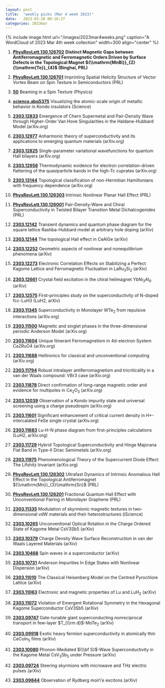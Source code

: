 ```yaml
---
layout: post
title:  "weekly picks (Mar 4 week 2023)"
date:   2023-03-20 00:16:27
categories: 2023mar
---
```



{% include image.html url="/images/2023mar4weeks.png" caption="A WordCloud of 2023 Mar 4th week collection" width=300 align="center" %}




1. **[PhysRevLett.130.126702](https://link.aps.org/doi/10.1103/PhysRevLett.130.126702)** **Distinct Magnetic Gaps between Antiferromagnetic and Ferromagnetic Orders Driven by Surface Defects in the Topological Magnet ${\\mathrm{MnBi}}_{2}{\\mathrm{Te}}_{4}$ (Binghai, PRL)**

1. **[PhysRevLett.130.126701](https://link.aps.org/doi/10.1103/PhysRevLett.130.126701)** Imprinting Spatial Helicity Structure of Vector Vortex Beam on Spin Texture in Semiconductors (PRL)

1. **[50](https://physics.aps.org/articles/v16/50)** Beaming in a Spin Texture (Physics)





1. **[science.abq5375](https://www.science.org/doi/abs/10.1126/science.abq5375)** Visualizing the atomic-scale origin of metallic behavior in Kondo insulators (Science)





1. **[2303.12833](http://arxiv.org/abs/2303.12833)** Emergence of Chern Supermetal and Pair-Density Wave through Higher-Order Van Hove Singularities in the Haldane-Hubbard Model (arXiv.org)

1. **[2303.12977](http://arxiv.org/abs/2303.12977)** Anharmonic theory of superconductivity and its applications to emerging quantum materials (arXiv.org)

1. **[2303.12825](http://arxiv.org/abs/2303.12825)** Single-parameter variational wavefunctions for quantum Hall bilayers (arXiv.org)

1. **[2303.12956](http://arxiv.org/abs/2303.12956)** Thermodynamic evidence for electron correlation-driven flattening of the quasiparticle bands in the high-Tc cuprates (arXiv.org)

1. **[2303.13144](http://arxiv.org/abs/2303.13144)** Topological classification of non-Hermitian Hamiltonians with frequency dependence (arXiv.org)

1. **[PhysRevLett.130.126303](https://link.aps.org/doi/10.1103/PhysRevLett.130.126303)** Intrinsic Nonlinear Planar Hall Effect (PRL)

1. **[PhysRevLett.130.126001](https://link.aps.org/doi/10.1103/PhysRevLett.130.126001)** Pair-Density-Wave and Chiral Superconductivity in Twisted Bilayer Transition Metal Dichalcogenides (PRL)



1. **[2303.12142](http://arxiv.org/abs/2303.12142)** Transient dynamics and quantum phase diagram for the square lattice Rashba-Hubbard model at arbitrary hole doping (arXiv)

1. **[2303.12144](http://arxiv.org/abs/2303.12144)** The topological Hall effect in CeAlGe (arXiv)

1. **[2303.12252](http://arxiv.org/abs/2303.12252)** Geometric aspects of nonlinear and nonequilibrium phenomena (arXiv)

1. **[2303.12273](http://arxiv.org/abs/2303.12273)** Electronic Correlation Effects on Stabilizing a Perfect Kagome Lattice and Ferromagnetic Fluctuation in LaRu$_3$Si$_2$ (arXiv)

1. **[2303.12661](http://arxiv.org/abs/2303.12661)** Crystal field excitation in the chiral helimagnet YbNi$_3$Al$_9$ (arXiv)

1. **[2303.12575](http://arxiv.org/abs/2303.12575)** First-principles study on the superconductivity of N-doped fcc-LuH3 (LuH2, arXiv)




1. **[2303.11345](http://arxiv.org/abs/2303.11345)** Superconductivity in Monolayer WTe$_2$ from repulsive interactions (arXiv.org)

1. **[2303.11500](http://arxiv.org/abs/2303.11500)** Magnetic and singlet phases in the three-dimensional periodic Anderson Model (arXiv.org)

1. **[2303.11604](http://arxiv.org/abs/2303.11604)** Unique Itinerant Ferromagnetism in 4d-electron System Ca2RuO4 (arXiv.org)

1. **[2303.11688](http://arxiv.org/abs/2303.11688)** Helitronics for classical and unconventional computing (arXiv.org)

1. **[2303.11794](http://arxiv.org/abs/2303.11794)** Robust intralayer antiferromagnetism and tricriticality in a van der Waals compound: VBr3 case (arXiv.org)

1. **[2303.11878](http://arxiv.org/abs/2303.11878)** Direct confirmation of long-range magnetic order and evidence for multipoles in Ce$_{2}$O$_{3}$ (arXiv.org)

1. **[2303.12039](http://arxiv.org/abs/2303.12039)** Observation of a Kondo impurity state and universal screening using a charge pseudospin (arXiv.org)

1. **[2303.11601](http://arxiv.org/abs/2303.11601)** Significant enhancement of critical current density in H+-intercalated FeSe single crystal (arXiv.org)

1. **[2303.11683](http://arxiv.org/abs/2303.11683)** Lu-H-N phase diagram from first-principles calculations (LuH2, arXiv.org)

1. **[2303.11729](http://arxiv.org/abs/2303.11729)** Hybrid Topological Superconductivity and Hinge Majorana Flat Band in Type-II Dirac Semimetals (arXiv.org)

1. **[2303.11975](http://arxiv.org/abs/2303.11975)** Phenomenological Theory of the Supercurrent Diode Effect: The Lifshitz Invariant (arXiv.org)

1. **[PhysRevLett.130.126302](https://link.aps.org/doi/10.1103/PhysRevLett.130.126302)** Ultrafast Dynamics of Intrinsic Anomalous Hall Effect in the Topological Antiferromagnet ${\\mathrm{Mn}}_{3}\\mathrm{Sn}$ (PRL)

1. **[PhysRevLett.130.126201](https://link.aps.org/doi/10.1103/PhysRevLett.130.126201)** Fractional Quantum Hall Effect with Unconventional Pairing in Monolayer Graphene (PRL)

1. **[2303.11335](http://arxiv.org/abs/2303.11335)** Modulation of skyrmionic magnetic textures in two-dimensional vdW materials and their heterostructures (iScience)




1. **[2303.10265](http://arxiv.org/abs/2303.10265)** Unconventional Optical Rotation in the Charge Ordered State of Kagome Metal CsV3Sb5 (arXiv)

1. **[2303.10379](http://arxiv.org/abs/2303.10379)** Charge Density Wave Surface Reconstruction in van der Waals Layered Materials (arXiv)

1. **[2303.10468](http://arxiv.org/abs/2303.10468)** Spin waves in a superconductor (arXiv)

1. **[2303.10731](http://arxiv.org/abs/2303.10731)** Anderson Impurities In Edge States with Nonlinear Dispersion (arXiv)

1. **[2303.11010](http://arxiv.org/abs/2303.11010)** The Classical Heisenberg Model on the Centred Pyrochlore Lattice (arXiv)

1. **[2303.11063](http://arxiv.org/abs/2303.11063)** Electronic and magnetic properties of Lu and LuH$_2$ (arXiv)

1. **[2303.11072](http://arxiv.org/abs/2303.11072)** Violation of Emergent Rotational Symmetry in the Hexagonal Kagome Superconductor CsV3Sb5 (arXiv)




1. **[2303.09747](http://arxiv.org/abs/2303.09747)** Gate-tunable giant superconducting nonreciprocal transport in few-layer $T_{\\rm d}$-MoTe$_2$ (arXiv)

1. **[2303.09918](http://arxiv.org/abs/2303.09918)** Exotic heavy fermion superconductivity in atomically thin CeCoIn$_5$ films (arXiv)

1. **[2303.10080](http://arxiv.org/abs/2303.10080)** Phonon-Mediated ${\\bf S}$-Wave Superconductivity in the Kagome Metal CsV$_3$Sb$_5$ under Pressure (arXiv)

1. **[2303.09724](http://arxiv.org/abs/2303.09724)** Steering skyrmions with microwave and THz electric pulses (arXiv)

1. **[2303.09844](http://arxiv.org/abs/2303.09844)** Observation of Rydberg moir\\'e excitons (arXiv)
